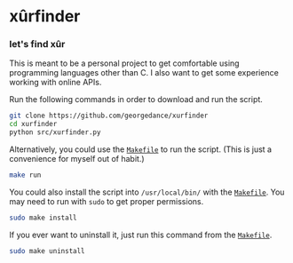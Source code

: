 # xûrfinder
### let's find xûr

This is meant to be a personal project to get comfortable using programming languages other than C. I also want to get some experience working with online APIs. 

Run the following commands in order to download and run the script.
```sh
git clone https://github.com/georgedance/xurfinder
cd xurfinder
python src/xurfinder.py
```

Alternatively, you could use the [`Makefile`](/Makefile) to run the script. (This is just a convenience for myself out of habit.)
```sh
make run
```

You could also install the script into `/usr/local/bin/` with the [`Makefile`](/Makefile). You may need to run with `sudo` to get proper permissions.
```sh
sudo make install
```

If you ever want to uninstall it, just run this command from the [`Makefile`](/Makefile).
```sh
sudo make uninstall
```

